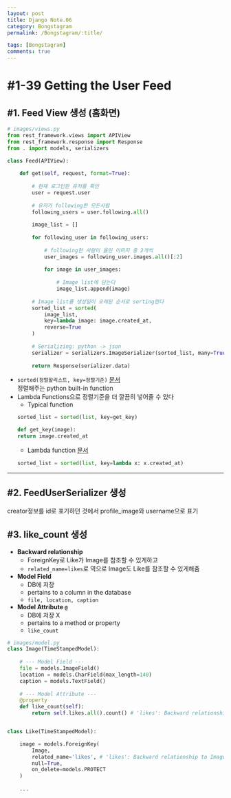 ```yaml
---
layout: post
title: Django Note.06
category: Bongstagram
permalink: /Bongstagram/:title/

tags: [Bongstagram]
comments: true
---
```


# #1-39 Getting the User Feed

## #1. Feed View 생성 (홈화면)
```python
# images/views.py
from rest_framework.views import APIView
from rest_framework.response import Response
from . import models, serializers

class Feed(APIView):
    
    def get(self, request, format=True):
        
        # 현재 로그인한 유저를 확인
        user = request.user
        
        # 유저가 following한 모든사람
        following_users = user.following.all()
        
        image_list = []
        
        for following_user in following_users:
            
            # following한 사람이 올린 이미지 중 2개씩
            user_images = following_user.images.all()[:2]
            
            for image in user_images:
                
                # Image list에 담는다
                image_list.append(image)
                
        # Image list를 생성일이 오래된 순서로 sorting한다
        sorted_list = sorted(
            image_list, 
            key=lambda image: image.created_at, 
            reverse=True
        )
        
        # Serializing: python -> json
        serializer = serializers.ImageSerializer(sorted_list, many=True)
        
        return Response(serializer.data)
```

* `sorted(정렬할리스트, key=정렬기준)` [문서](https://www.pythoncentral.io/how-to-sort-a-list-tuple-or-object-with-sorted-in-python/)  
정렬해주는 python built-in function
* Lambda Functions으로 정렬기준을 더 깔끔히 넣어줄 수 있다
    * Typical function  
    ```python
    sorted_list = sorted(list, key=get_key)
    
    def get_key(image):
    return image.created_at
    ```
    * Lambda function [문서](http://www.secnetix.de/olli/Python/lambda_functions.hawk)  
    ```python
    sorted_list = sorted(list, key=lambda x: x.created_at)
    ```
---

## #2. FeedUserSerializer 생성
creator정보를 id로 표기하던 것에서 profile_image와 username으로 표기

## #3. like_count 생성
* **Backward relationship**  
    * ForeignKey로 Like가 Image를 참조할 수 있게하고
    * `related_name=likes`로 역으로 Image도 Like를 참조할 수 있게해줌
* **Model Field**  
    * DB에 저장
    * pertains to a column in the database
    * `file, location, caption`
* **Model Attribute `@`** 
    * DB에 저장 X
    * pertains to a method or property
    * `like_count`

```python
# images/model.py
class Image(TimeStampedModel):
    
    # --- Model Field ---
    file = models.ImageField()
    location = models.CharField(max_length=140)
    caption = models.TextField()
    
    # --- Model Attribute ---
    @property
    def like_count(self):
        return self.likes.all().count() # 'likes': Backward relationship from Like Model


class Like(TimeStampedModel):

    image = models.ForeignKey(
        Image, 
        related_name='likes', # 'likes': Backward relationship to Image Model
        null=True, 
        on_delete=models.PROTECT
    )
    
    ...
    
```
